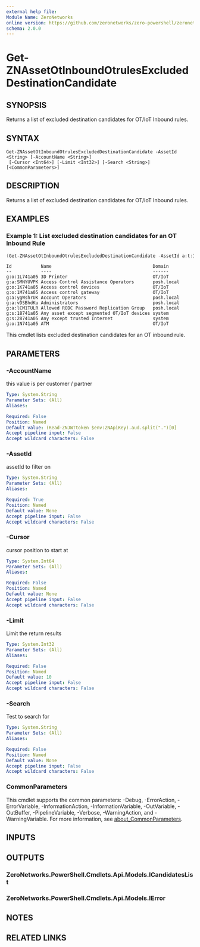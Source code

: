 ```yaml
---
external help file:
Module Name: ZeroNetworks
online version: https://github.com/zeronetworks/zero-powershell/zeronetworks/get-znassetotinboundotrulesexcludeddestinationcandidate
schema: 2.0.0
---
```


# Get-ZNAssetOtInboundOtrulesExcludedDestinationCandidate

## SYNOPSIS
Returns a list of excluded destination candidates for OT/IoT Inbound rules.

## SYNTAX

```
Get-ZNAssetOtInboundOtrulesExcludedDestinationCandidate -AssetId <String> [-AccountName <String>]
 [-Cursor <Int64>] [-Limit <Int32>] [-Search <String>] [<CommonParameters>]
```

## DESCRIPTION
Returns a list of excluded destination candidates for OT/IoT Inbound rules.

## EXAMPLES

### Example 1: List excluded destination candidates for an OT Inbound Rule
```powershell
(Get-ZNAssetOtInboundOtrulesExcludedDestinationCandidate -AssetId a:t:IVCMcdit).Items
```

```output
Id           Name                                      Domain
--           ----                                      ------
g:o:1L741a05 3D Printer                                OT/IoT
g:a:SMNYUVPK Access Control Assistance Operators       posh.local
g:o:1K741a05 Access control devices                    OT/IoT
g:o:1M741a05 Access control gateway                    OT/IoT
g:a:ygWshrUK Account Operators                         posh.local
g:a:vDSBhdKu Administrators                            posh.local
g:a:lCM1TULR Allowed RODC Password Replication Group   posh.local
g:s:18741a05 Any asset except segmented OT/IoT devices system
g:s:28741a05 Any except trusted Internet               system
g:o:1N741a05 ATM                                       OT/IoT
```

This cmdlet lists excluded destination candidates for an OT inbound rule.

## PARAMETERS

### -AccountName
this value is per customer / partner

```yaml
Type: System.String
Parameter Sets: (All)
Aliases:

Required: False
Position: Named
Default value: (Read-ZNJWTtoken $env:ZNApiKey).aud.split(".")[0]
Accept pipeline input: False
Accept wildcard characters: False
```

### -AssetId
assetId to filter on

```yaml
Type: System.String
Parameter Sets: (All)
Aliases:

Required: True
Position: Named
Default value: None
Accept pipeline input: False
Accept wildcard characters: False
```

### -Cursor
cursor position to start at

```yaml
Type: System.Int64
Parameter Sets: (All)
Aliases:

Required: False
Position: Named
Default value: None
Accept pipeline input: False
Accept wildcard characters: False
```

### -Limit
Limit the return results

```yaml
Type: System.Int32
Parameter Sets: (All)
Aliases:

Required: False
Position: Named
Default value: 10
Accept pipeline input: False
Accept wildcard characters: False
```

### -Search
Test to search for

```yaml
Type: System.String
Parameter Sets: (All)
Aliases:

Required: False
Position: Named
Default value: None
Accept pipeline input: False
Accept wildcard characters: False
```

### CommonParameters
This cmdlet supports the common parameters: -Debug, -ErrorAction, -ErrorVariable, -InformationAction, -InformationVariable, -OutVariable, -OutBuffer, -PipelineVariable, -Verbose, -WarningAction, and -WarningVariable. For more information, see [about_CommonParameters](http://go.microsoft.com/fwlink/?LinkID=113216).

## INPUTS

## OUTPUTS

### ZeroNetworks.PowerShell.Cmdlets.Api.Models.ICandidatesList

### ZeroNetworks.PowerShell.Cmdlets.Api.Models.IError

## NOTES

## RELATED LINKS

